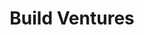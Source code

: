 ---
layout: firm_page
title: "Build Ventures"
id: "buildventures.ca"
permalink: "/buildventuresbuildventures.ca/"
website: "https://buildventures.ca"
offices: "Halifax (Canada)"
investment_stages: "Seed, Series A, Series B"
portfolio_companies: "Celtx, Introhive, Resson Aerospace, Smart Skin Technologies, InteraXon, AirVM, icejam, Fiddlehead Technology, Dash Hudson, Spring Loaded Technology, The Money Finder, Manifold, Radient 360, ProcedureFlow, Potential Motors, Arturus, Talem Health Analytics, Carbide, TrojAI, PayTic, Trophi.ai, Curv Health, 3D Biofibr, Collab"
portfolio_link: "https://buildventures.ca/portfolio/"
investment_markets: "Technology"
founded_year: "2013"
description: "Build Ventures is Atlantic Canada's largest venture capital fund, investing in early-stage technology companies. They focus on supporting passionate founders and helping them build successful businesses in the region. Their investments span various technology sectors."
linkedin: "https://www.linkedin.com/company/build-ventures"
twitter: ""
instagram: ""
team_page: ""
investor_type: "Venture Capital"
crunchbase: "https://www.crunchbase.com/organization/build-ventures"
pitchbook: "https://pitchbook.com/profiles/investor/57170-44"

# SEO Optimization
meta_title: "Build Ventures - VC Firm - projectstartups.com"
meta_description: "Build Ventures, Build Ventures is Atlantic Canada's largest venture capital fund, investing in early-stage technology companies. They focus on supporting passionate f..."
meta_keywords: "Build Ventures, Technology, VC firm, venture capital, startup investor, projectstartups.com"
canonical_url: "https://vc.projectstartups.com/buildventuresbuildventures.ca/"
---